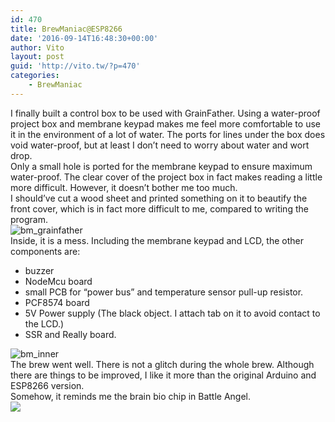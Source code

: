 ```yaml
---
id: 470
title: BrewManiac@ESP8266
date: '2016-09-14T16:48:30+00:00'
author: Vito
layout: post
guid: 'http://vito.tw/?p=470'
categories:
    - BrewManiac
---
```


I finally built a control box to be used with GrainFather. Using a water-proof project box and membrane keypad makes me feel more comfortable to use it in the environment of a lot of water. The ports for lines under the box does void water-proof, but at least I don’t need to worry about water and wort drop.  
Only a small hole is ported for the membrane keypad to ensure maximum water-proof. The clear cover of the project box in fact makes reading a little more difficult. However, it doesn’t bother me too much.  
I should’ve cut a wood sheet and printed something on it to beautify the front cover, which is in fact more difficult to me, compared to writing the program.  
![bm_grainfather](http://vito.tw/wp-content/uploads/2016/09/BM_GrainFather.jpg)  
Inside, it is a mess. Including the membrane keypad and LCD, the other components are:

- buzzer
- NodeMcu board
- small PCB for “power bus” and temperature sensor pull-up resistor.
- PCF8574 board
- 5V Power supply (The black object. I attach tab on it to avoid contact to the LCD.)
- SSR and Really board.

![bm_inner](http://vito.tw/wp-content/uploads/2016/09/bm_inner.jpg)  
The brew went well. There is not a glitch during the whole brew. Although there are things to be improved, I like it more than the original Arduino and ESP8266 version.  
Somehow, it reminds me the brain bio chip in Battle Angel.  
![](http://vignette3.wikia.nocookie.net/battleangel/images/b/b7/BAA09_16_brain_bio-chip.jpg/revision/latest?cb=20110321010202)